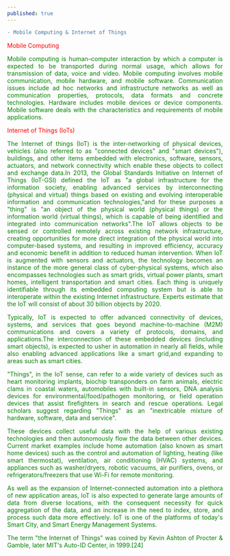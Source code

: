```yaml
---
published: true
---
```

```diff
- Mobile Computing & Internet of Things
```
<span style="color:red">Mobile Computing</span>
<div style="text-align: justify"><span style="color:green">Mobile computing is human–computer interaction by which a computer is expected to be transported during normal usage, which allows for transmission of data, voice and video. Mobile computing involves mobile communication, mobile hardware, and mobile software. Communication issues include ad hoc networks and infrastructure networks as well as communication properties, protocols, data formats and concrete technologies. Hardware includes mobile devices or device components. Mobile software deals with the characteristics and requirements of mobile applications.</span>

<span style="color:red">Internet of Things (IoTs)</span>
<div style="text-align: justify"><span style="color:green">The Internet of things (IoT) is the inter-networking of physical devices, vehicles (also referred to as "connected devices" and "smart devices"), buildings, and other items embedded with electronics, software, sensors, actuators, and network connectivity which enable these objects to collect and exchange data.In 2013, the Global Standards Initiative on Internet of Things (IoT-GSI) defined the IoT as "a global infrastructure for the information society, enabling advanced services by interconnecting (physical and virtual) things based on existing and evolving interoperable information and communication technologies,"and for these purposes a "thing" is "an object of the physical world (physical things) or the information world (virtual things), which is capable of being identified and integrated into communication networks".The IoT allows objects to be sensed or controlled remotely across existing network infrastructure, creating opportunities for more direct integration of the physical world into computer-based systems, and resulting in improved efficiency, accuracy and economic benefit in addition to reduced human intervention. When IoT is augmented with sensors and actuators, the technology becomes an instance of the more general class of cyber-physical systems, which also encompasses technologies such as smart grids, virtual power plants, smart homes, intelligent transportation and smart cities. Each thing is uniquely identifiable through its embedded computing system but is able to interoperate within the existing Internet infrastructure. Experts estimate that the IoT will consist of about 30 billion objects by 2020.

Typically, IoT is expected to offer advanced connectivity of devices, systems, and services that goes beyond machine-to-machine (M2M) communications and covers a variety of protocols, domains, and applications.The interconnection of these embedded devices (including smart objects), is expected to usher in automation in nearly all fields, while also enabling advanced applications like a smart grid,and expanding to areas such as smart cities.

"Things", in the IoT sense, can refer to a wide variety of devices such as heart monitoring implants, biochip transponders on farm animals, electric clams in coastal waters, automobiles with built-in sensors, DNA analysis devices for environmental/food/pathogen monitoring, or field operation devices that assist firefighters in search and rescue operations. Legal scholars suggest regarding "Things" as an "inextricable mixture of hardware, software, data and service".

These devices collect useful data with the help of various existing technologies and then autonomously flow the data between other devices. Current market examples include home automation (also known as smart home devices) such as the control and automation of lighting, heating (like smart thermostat), ventilation, air conditioning (HVAC) systems, and appliances such as washer/dryers, robotic vacuums, air purifiers, ovens, or refrigerators/freezers that use Wi-Fi for remote monitoring.

As well as the expansion of Internet-connected automation into a plethora of new application areas, IoT is also expected to generate large amounts of data from diverse locations, with the consequent necessity for quick aggregation of the data, and an increase in the need to index, store, and process such data more effectively. IoT is one of the platforms of today's Smart City, and Smart Energy Management Systems.

The term "the Internet of Things" was coined by Kevin Ashton of Procter & Gamble, later MIT's Auto-ID Center, in 1999.[24]</span>
